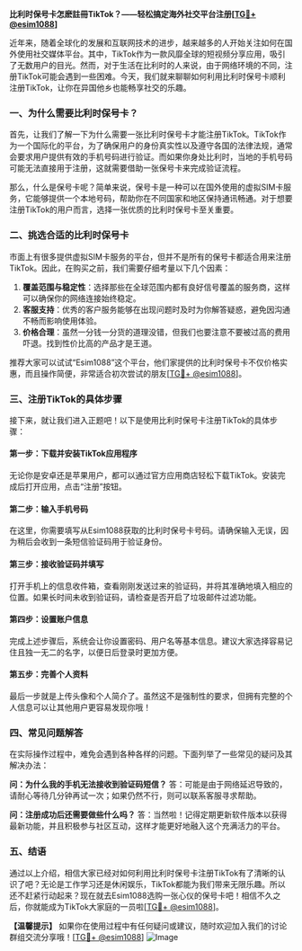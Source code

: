 **比利时保号卡怎麽註冊TikTok？——轻松搞定海外社交平台注册[[TG💪+ @esim1088](https://t.me/s/esim1088)]**

近年来，随着全球化的发展和互联网技术的进步，越来越多的人开始关注如何在国外使用社交媒体平台。其中，TikTok作为一款风靡全球的短视频分享应用，吸引了无数用户的目光。然而，对于生活在比利时的人来说，由于网络环境的不同，注册TikTok可能会遇到一些困难。今天，我们就来聊聊如何利用比利时保号卡顺利注册TikTok，让你在异国他乡也能畅享社交的乐趣。

### 一、为什么需要比利时保号卡？

首先，让我们了解一下为什么需要一张比利时保号卡才能注册TikTok。TikTok作为一个国际化的平台，为了确保用户的身份真实性以及遵守各国的法律法规，通常会要求用户提供有效的手机号码进行验证。而如果你身处比利时，当地的手机号码可能无法直接用于注册，这就需要借助一张保号卡来完成验证流程。

那么，什么是保号卡呢？简单来说，保号卡是一种可以在国外使用的虚拟SIM卡服务，它能够提供一个本地号码，帮助你在不同国家和地区保持通讯畅通。对于想要注册TikTok的用户而言，选择一张优质的比利时保号卡至关重要。

### 二、挑选合适的比利时保号卡

市面上有很多提供虚拟SIM卡服务的平台，但并不是所有的保号卡都适合用来注册TikTok。因此，在购买之前，我们需要仔细考量以下几个因素：

1. **覆盖范围与稳定性**：选择那些在全球范围内都有良好信号覆盖的服务商，这样可以确保你的网络连接始终稳定。
2. **客服支持**：优秀的客户服务能够在出现问题时及时为你解答疑惑，避免因沟通不畅而影响使用体验。
3. **价格合理**：虽然一分钱一分货的道理没错，但我们也要注意不要被过高的费用吓退。找到性价比高的产品才是王道。

推荐大家可以试试“Esim1088”这个平台，他们家提供的比利时保号卡不仅价格实惠，而且操作简便，非常适合初次尝试的朋友[[TG💪+ @esim1088](https://t.me/s/esim1088)]。

### 三、注册TikTok的具体步骤

接下来，就让我们进入正题吧！以下是使用比利时保号卡注册TikTok的具体步骤：

#### 第一步：下载并安装TikTok应用程序
无论你是安卓还是苹果用户，都可以通过官方应用商店轻松下载TikTok。安装完成后打开应用，点击“注册”按钮。

#### 第二步：输入手机号码
在这里，你需要填写从Esim1088获取的比利时保号卡号码。请确保输入无误，因为稍后会收到一条短信验证码用于验证身份。

#### 第三步：接收验证码并填写
打开手机上的信息收件箱，查看刚刚发送过来的验证码，并将其准确地填入相应的位置。如果长时间未收到验证码，请检查是否开启了垃圾邮件过滤功能。

#### 第四步：设置账户信息
完成上述步骤后，系统会让你设置密码、用户名等基本信息。建议大家选择容易记住且独一无二的名字，以便日后登录时更加方便。

#### 第五步：完善个人资料
最后一步就是上传头像和个人简介了。虽然这不是强制性的要求，但拥有完整的个人信息可以让其他用户更容易发现你哦！

### 四、常见问题解答

在实际操作过程中，难免会遇到各种各样的问题。下面列举了一些常见的疑问及其解决办法：

**问：为什么我的手机无法接收到验证码短信？**
答：可能是由于网络延迟导致的，请耐心等待几分钟再试一次；如果仍然不行，则可以联系客服寻求帮助。

**问：注册成功后还需要做些什么吗？**
答：当然啦！记得定期更新软件版本以获得最新功能，并且积极参与社区互动，这样才能更好地融入这个充满活力的平台。

### 五、结语

通过以上介绍，相信大家已经对如何利用比利时保号卡注册TikTok有了清晰的认识了吧？无论是工作学习还是休闲娱乐，TikTok都能为我们带来无限乐趣。所以还不赶紧行动起来？现在就去Esim1088选购一张心仪的保号卡吧！相信不久之后，你就能成为TikTok大家庭的一员啦[[TG💪+ @esim1088](https://t.me/s/esim1088)]。

**【温馨提示】** 如果你在使用过程中有任何疑问或建议，随时欢迎加入我们的讨论群组交流分享哦！[[TG💪+ @esim1088](https://t.me/s/esim1088)] 
![Image](https://i.postimg.cc/4NQfJmqS/Snipaste-2025-05-13-00-14-12.png)